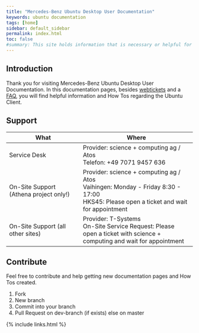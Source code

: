 ```yaml
---
title: "Mercedes-Benz Ubuntu Desktop User Documentation"
keywords: ubuntu documentation
tags: [home]
sidebar: default_sidebar
permalink: index.html
toc: false
#summary: This site holds information that is necessary or helpful for users of the Mercedes-Benz Ubuntu Desktop
---
```



## Introduction

Thank you for visiting Mercedes-Benz Ubuntu Desktop User Documentation. In this documentation pages, besides <a href="/tickets.html">webtickets</a> and a <a href="/faq.html">FAQ</a>, you will find helpful information and How Tos regarding the Ubuntu Client.

## Support

| What | Where |
|------|---------|
| Service Desk | Provider: science + computing ag / Atos <br>Telefon: +49 7071 9457 636 |
| On-Site Support (Athena project only!) | Provider: science + computing ag / Atos <br>Vaihingen: Monday - Friday 8:30 - 17:00 <br>HKS45: Please open a ticket and wait for appointment |
| On-Site Support (all other sites)     | Provider: T-Systems <br>On-Site Service Request: Please open a ticket with science + <br>computing and wait for appointment |

## Contribute

Feel free to contribute and help getting new documentation pages and How Tos created.
1. Fork 
2. New branch
3. Commit into your branch
4. Pull Request on dev-branch (if exists) else on master

{% include links.html %}
